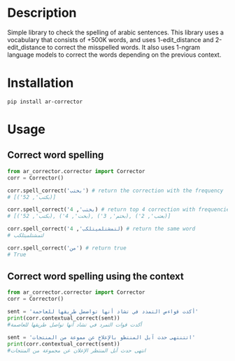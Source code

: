 # Description
Simple library to check the spelling of arabic sentences. This library uses a vocabulary that consists of +500K words, and uses 1-edit_distance and 2-edit_distance to correct the misspelled words. It also uses 1-ngram language models to correct the words depending on the previous context.
# Installation
```
pip install ar-corrector
```
# Usage
## Correct word spelling
```python
from ar_corrector.corrector import Corrector
corr = Corrector()

corr.spell_correct('بختب') # return the correction with the frequency
# [('بكتب', 52)]

corr.spell_correct('بختب', 4) # return top 4 correction with frequencies
# [('بكتب', 52), ('بخت', 4), ('بختم', 3), ('بعتب', 2)]

corr.spell_correct('لتمشتلميتلكب', 4) # return the same word
# لتمشتلميتلكب

corr.spell_correct('من') # return true
# True
```
## Correct word spelling using the context
```python
from ar_corrector.corrector import Corrector
corr = Corrector()

sent = 'أكدت قواءص التمذد في تشاد أنها تواضضل طريقها للعاحمة'
print(corr.contextual_correct(sent)) 
#أكدت قوات التمرد في تشاد أنها تواصل طريقها للعاصمة

sent = 'اتتنتهى حدث آبل المنتظو بالإعلاخ عن مموعة من المنتجات'
print(corr.contextual_correct(sent))
#انتهى حدث آبل المنتظر الإعلان عن مجموعة من المنتجات
```
